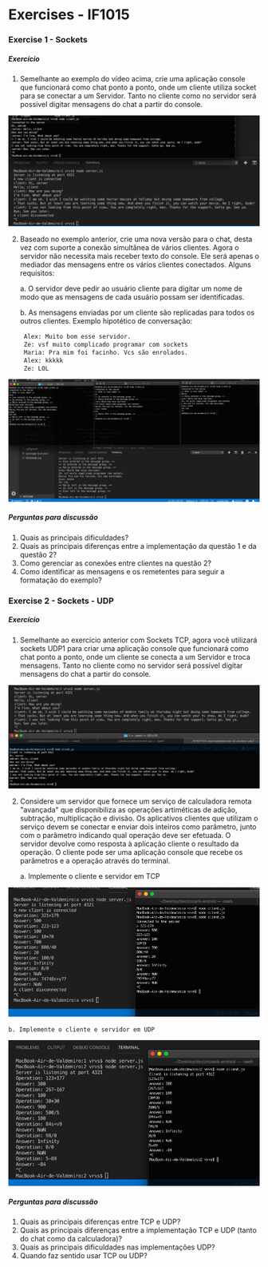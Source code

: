 # Exercises - IF1015

### Exercise 1 - Sockets

##### Exercício

1. Semelhante ao exemplo do vídeo acima, crie uma aplicação console que funcionará como chat
ponto a ponto, onde um cliente utiliza socket para se conectar a um Servidor. Tanto no cliente como no servidor será possível digitar mensagens do chat a partir do console.

![Example 1](exercise-01-sockets/1/terminal_example.png)

2. Baseado no exemplo anterior, crie uma nova versão para o chat, desta vez com suporte a conexão simultânea de vários clientes. Agora o servidor não necessita mais receber texto do console. Ele será apenas o mediador das mensagens entre os vários clientes conectados. Alguns requisitos:
     
    a. O servidor deve pedir ao usuário cliente para digitar um nome de modo que as mensagens de cada usuário possam ser identificadas.

    b. As mensagens enviadas por um cliente são replicadas para todos os outros clientes. Exemplo hipotético de conversação:
    
        Alex: Muito bom esse servidor.
        Ze: vsf muito complicado programar com sockets
        Maria: Pra mim foi facinho. Vcs são enrolados.
        Alex: kkkkk
        Ze: LOL

![Example 2](exercise-01-sockets/2/terminal_example.png)

##### Perguntas para discussão
1. Quais as principais dificuldades?
2. Quais as principais diferenças entre a implementação da questão 1 e da questão 2?
3. Como gerenciar as conexões entre clientes na questão 2?
4. Como identificar as mensagens e os remetentes para seguir a formatação do exemplo?


### Exercise 2 - Sockets - UDP

##### Exercício

1. Semelhante ao exercício anterior com Sockets TCP, agora você utilizará sockets UDP1 para criar uma aplicação console que funcionará como chat ponto a ponto, onde um cliente se conecta a um Servidor e troca mensagens. Tanto no cliente como no servidor será possível digitar mensagens do chat a partir do console.

![Example 3](exercise-02-sockets-udp/1/terminal_example.png)

2. Considere um servidor que fornece um serviço de calculadora remota "avançada" que disponibiliza as operações artiméticas de adição, subtração, multiplicação e divisão. Os aplicativos clientes que utilizam o serviço devem se conectar e enviar dois inteiros como parâmetro, junto com o parâmetro indicando qual operação deve ser efetuada. O servidor devolve como resposta à aplicação cliente o resultado da operação. O cliente pode ser uma aplicação console que recebe os parâmetros e a operação através do terminal.
     
    a. Implemente o cliente e servidor em TCP

![Example 4](exercise-02-sockets-udp/2/a/terminal_example.png)

    b. Implemente o cliente e servidor em UDP

![Example 5](exercise-02-sockets-udp/2/b/terminal_example.png)

##### Perguntas para discussão
1. Quais as principais diferenças entre TCP e UDP?
2. Quais as principais diferenças entre a implementação TCP e UDP (tanto do chat como da calculadora)?
3. Quais as principais dificuldades nas implementações UDP?
4. Quando faz sentido usar TCP ou UDP?